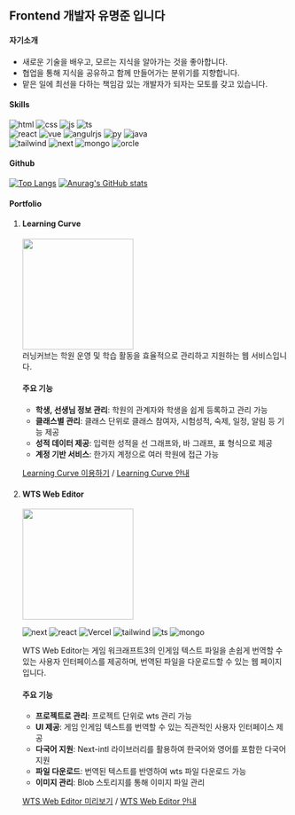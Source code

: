 ## Frontend 개발자 유명준 입니다

#### 자기소개
- 새로운 기술을 배우고, 모르는 지식을 알아가는 것을 좋아합니다.
- 협업을 통해 지식을 공유하고 함께 만들어가는 분위기를 지향합니다.
- 맡은 일에 최선을 다하는 책임감 있는 개발자가 되자는 모토를 갖고 있습니다.

#### Skills
![html](https://img.shields.io/badge/HTML5-E34F26?style=for-the-badge&logo=html5&logoColor=white)
![css](https://img.shields.io/badge/CSS3-1572B6?style=for-the-badge&logo=css3&logoColor=white)
![js](https://img.shields.io/badge/JavaScript-F7DF1E?style=for-the-badge&logo=JavaScript&logoColor=white)
![ts](https://img.shields.io/badge/TypeScript-007ACC?style=for-the-badge&logo=typescript&logoColor=white)<br>
![react](https://img.shields.io/badge/React-20232A?style=for-the-badge&logo=react&logoColor=61DAFB)
![vue](https://img.shields.io/badge/Vue.js-35495E?style=for-the-badge&logo=vue.js&logoColor=4FC08D)
![angulrjs](https://img.shields.io/badge/AngularJS-E23237?style=for-the-badge&logo=angularjs&logoColor=white)
![py](https://img.shields.io/badge/Python-14354C?style=for-the-badge&logo=python&logoColor=white)
![java](https://img.shields.io/badge/Java-ED8B00?style=for-the-badge&logo=openjdk&logoColor=white)<br>
![tailwind](https://img.shields.io/badge/Tailwind_CSS-38B2AC?style=for-the-badge&logo=tailwind-css&logoColor=white)
![next](https://img.shields.io/badge/Next.js-000?logo=nextdotjs&logoColor=fff&style=for-the-badge)
![mongo](https://img.shields.io/badge/MongoDB-4EA94B?style=for-the-badge&logo=mongodb&logoColor=white)
![orcle](	https://img.shields.io/badge/Oracle-F80000?style=for-the-badge&logo=Oracle&logoColor=white)

#### Github
[![Top Langs](https://github-readme-stats.vercel.app/api/top-langs/?username=dbaudwns20)](https://github.com/anuraghazra/github-readme-stats)
[![Anurag's GitHub stats](https://github-readme-stats.vercel.app/api?username=dbaudwns20)](https://github.com/anuraghazra/github-readme-stats)

#### Portfolio
1. #### Learning Curve
      <img src="https://github.com/dbaudwns20/dbaudwns20/assets/33855022/fd51defb-d988-4087-ad75-7d71548666ca" width="200">
      <br>
      러닝커브는 학원 운영 및 학습 활동을 효율적으로 관리하고 지원하는 웹 서비스입니다.
      
      #### 주요 기능
   
      - **학생, 선생님 정보 관리**: 학원의 관계자와 학생을 쉽게 등록하고 관리 가능
      - **클래스별 관리**: 클래스 단위로 클래스 참여자, 시험성적, 숙제, 일정, 알림 등 기능 제공
      - **성적 데이터 제공**: 입력한 성적을 선 그래프와, 바 그래프, 표 형식으로 제공
      - **계정 기반 서비스**: 한가지 계정으로 여러 학원에 접근 가능<br>
      
      [Learning Curve 이용하기](https://learningcurve.co.kr/) / [Learning Curve 안내](https://glory-hedge-825.notion.site/Learning-Curve-87a048d795b544c59bf605526f0ee53a?pvs=74)

1. #### WTS Web Editor
      <img src="https://github.com/dbaudwns20/dbaudwns20/assets/33855022/60b8c15a-84a0-4bdd-bae3-459aa3e47d38" width="200">
      <br>

      ![next](https://img.shields.io/badge/Next.js-000?logo=nextdotjs&logoColor=fff&style=for-the-badge)
      ![react](https://img.shields.io/badge/React-20232A?style=for-the-badge&logo=react&logoColor=61DAFB)
      ![Vercel](https://img.shields.io/badge/vercel-%23000000.svg?style=for-the-badge&logo=vercel&logoColor=white)
      ![tailwind](https://img.shields.io/badge/Tailwind_CSS-38B2AC?style=for-the-badge&logo=tailwind-css&logoColor=white)
      ![ts](https://img.shields.io/badge/TypeScript-007ACC?style=for-the-badge&logo=typescript&logoColor=white)
      ![mongo](https://img.shields.io/badge/MongoDB-4EA94B?style=for-the-badge&logo=mongodb&logoColor=white)
      
      WTS Web Editor는 게임 워크래프트3의 인게임 텍스트 파일을 손쉽게 번역할 수 있는 사용자 인터페이스를 제공하며, 번역된 파일을 다운로드할 수 있는 웹 페이지입니다.

      #### 주요 기능
   
      - **프로젝트로 관리**: 프로젝트 단위로 wts 관리 가능
      - **UI 제공**: 게임 인게임 텍스트를 번역할 수 있는 직관적인 사용자 인터페이스 제공
      - **다국어 지원**: Next-intl 라이브러리를 활용하여 한국어와 영어를 포함한 다국어 지원
      - **파일 다운로드**: 번역된 텍스트를 반영하여 wts 파일 다운로드 가능
      - **이미지 관리**: Blob 스토리지를 통해 이미지 파일 관리<br>
      
      [WTS Web Editor 미리보기](https://wts-web-editor.vercel.app/) / [WTS Web Editor 안내](https://glory-hedge-825.notion.site/WTS-Web-Editor-e4279c61bce54c43bae7c9cf1721fc9c)
            



      

 
